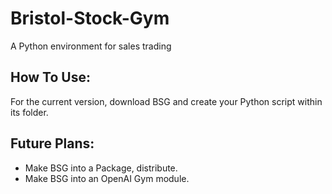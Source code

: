 # Bristol-Stock-Gym
A Python environment for sales trading

## How To Use:
For the current version, download BSG and create your Python script within its folder.

## Future Plans:
* Make BSG into a Package, distribute.
* Make BSG into an OpenAI Gym module.

